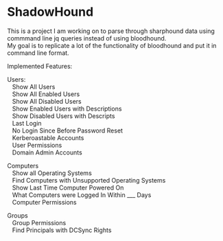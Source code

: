 # ShadowHound  

This is a project I am working on to parse through sharphound data using commmand line jq queries instead of using bloodhound.  
My goal is to replicate a lot of the functionality of bloodhound and put it in command line format.  

Implemented Features:  

Users:  
&nbsp;&nbsp;&nbsp;Show All Users  
        &nbsp;&nbsp;&nbsp;Show All Enabled Users  
        &nbsp;&nbsp;&nbsp;Show All Disabled Users  
        &nbsp;&nbsp;&nbsp;Show Enabled Users with Descriptions  
        &nbsp;&nbsp;&nbsp;Show Disabled Users with Descripts  
        &nbsp;&nbsp;&nbsp;Last Login  
        &nbsp;&nbsp;&nbsp;No Login Since Before Password Reset  
        &nbsp;&nbsp;&nbsp;Kerberoastable Accounts  
        &nbsp;&nbsp;&nbsp;User Permissions  
        &nbsp;&nbsp;&nbsp;Domain Admin Accounts         
        
Computers  
        &nbsp;&nbsp;&nbsp;Show all Operating Systems  
        &nbsp;&nbsp;&nbsp;Find Computers with Unsupported Operating Systems  
        &nbsp;&nbsp;&nbsp;Show Last Time Computer Powered On  
        &nbsp;&nbsp;&nbsp;What Computers were Logged In Within ___ Days  
        &nbsp;&nbsp;&nbsp;Computer Permissions  
        
Groups  
        &nbsp;&nbsp;&nbsp;Group Permissions  
        &nbsp;&nbsp;&nbsp;Find Principals with DCSync Rights  
       
